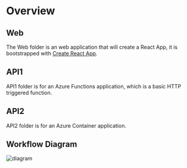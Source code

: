 # Overview

## Web
The Web folder is an web application that will create a React App, it is bootstrapped with [Create React App](https://github.com/facebook/create-react-app).

## API1
API1 folder is for an Azure Functions application, which is a basic HTTP triggered function.

## API2
API2 folder is for an Azure Container application.

## Workflow Diagram
![diagram](https://github.com/spark-classes/assignment-1-Maolin-Wei/assets/144057115/35d67af6-0cb0-4dc0-a879-1ae53c6c9087)

